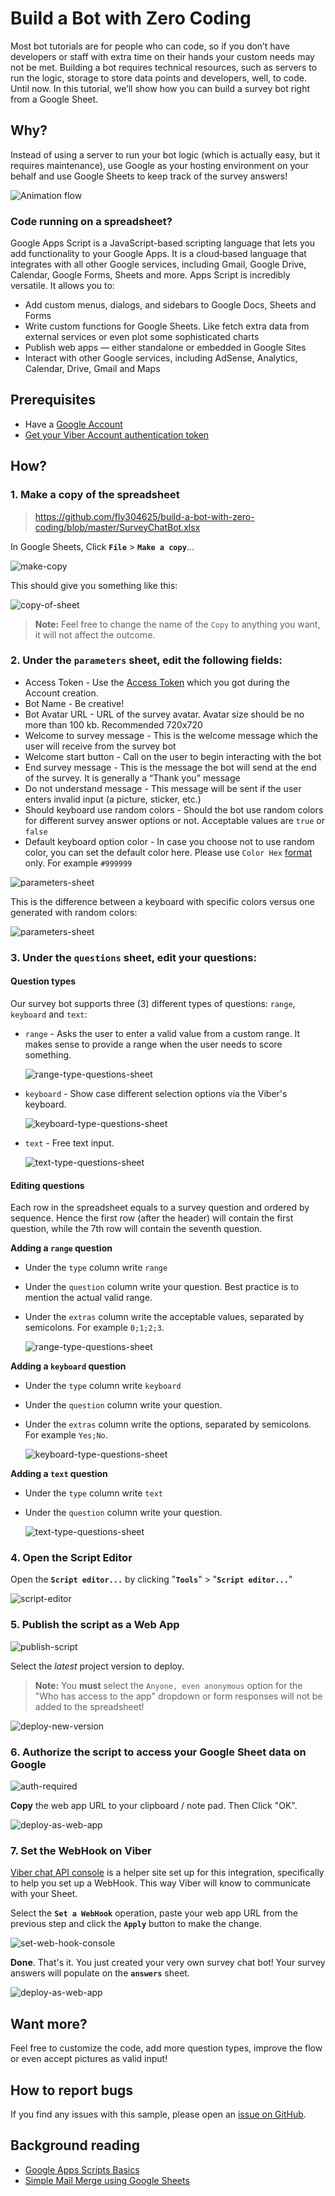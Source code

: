 # Build a Bot with Zero Coding

Most bot tutorials are for people who can code, so if you don’t have developers or staff with extra time on their hands your custom needs may not be met. Building a bot requires technical resources, such as servers to run the logic, storage to store data points and developers, well, to code. Until now. In this tutorial, we’ll show how you can build a survey bot right from a Google Sheet.

## Why?

Instead of using a server to run your bot logic (which is actually easy, but it requires maintenance), use Google as your hosting environment on your behalf and use Google Sheets to keep track of the survey answers!

![Animation flow](https://github.com/devrelv/blog/blob/master/google_sheet_flow.gif?raw=true)

### Code running on a spreadsheet?
Google Apps Script is a JavaScript-based scripting language that lets you add functionality to your Google Apps. It is a cloud‑based language that integrates with all other Google services, including Gmail, Google Drive, Calendar, Google Forms, Sheets and more. Apps Script is incredibly versatile. It allows you to:

- Add custom menus, dialogs, and sidebars to Google Docs, Sheets and Forms
- Write custom functions for Google Sheets. Like fetch extra data from external services or even plot some sophisticated charts
- Publish web apps — either standalone or embedded in Google Sites
- Interact with other Google services, including AdSense, Analytics, Calendar, Drive, Gmail and Maps

## Prerequisites
- Have a <a href="https://accounts.google.com/" target="_blank">Google Account</a>
- <a href="https://developers.viber.com" target="_blank">Get your Viber Account authentication token</a> 

## How?

### 1. Make a copy of the spreadsheet

>  <a href="https://github.com/fly304625/build-a-bot-with-zero-coding/blob/master/SurveyChatBot.xlsx" target="_blank">https://github.com/fly304625/build-a-bot-with-zero-coding/blob/master/SurveyChatBot.xlsx</a>

In Google Sheets, Click **`File`** > **`Make a copy`**...

![make-copy](https://github.com/devrelv/blog/blob/master/google_sheet_make_copy.jpg?raw=true)

This should give you something like this:

![copy-of-sheet](https://github.com/devrelv/blog/blob/master/google_sheet_edit_copy_name.jpg?raw=true)

> **Note:** Feel free to change the name of the `Copy` to anything you want, it will not affect the outcome.

### 2. Under the **`parameters`** sheet, edit the following fields:

- Access Token - Use the <a href="https://developers.viber.com/docs/faq/#authentication-tokens/" target="_blank">Access Token</a> which you got during the Account creation.
- Bot Name - Be creative!
- Bot Avatar URL - URL of the survey avatar. Avatar size should be no more than 100 kb. Recommended 720x720
- Welcome to survey message - This is the welcome message which the user will receive from the survey bot
- Welcome start button - Call on the user to begin interacting with the bot
- End survey message - This is the message the bot will send at the end of the survey. It is generally a “Thank you” message
- Do not understand message - This message will be sent if the user enters invalid input (a picture, sticker, etc.)
- Should keyboard use random colors - Should the bot use random colors for different survey answer options or not. Acceptable values are `true` or `false`
- Default keyboard option color - In case you choose not to use random color, you can set the default color here. Please use `Color Hex` <a href="http://www.color-hex.com//" target="_blank">format</a> only. For example `#999999`

![parameters-sheet](https://github.com/devrelv/blog/blob/master/google_sheet_parameters_edit.jpg?raw=true)

This is the difference between a keyboard with specific colors versus one generated with random colors:

![parameters-sheet](https://github.com/devrelv/blog/blob/master/google_sheet_solid_to_random.png?raw=true)


### 3. Under the **`questions`** sheet, edit your questions:

#### Question types
Our survey bot supports three (3) different types of questions: `range`, `keyboard` and `text`:

- `range` -  Asks the user to enter a valid value from a custom range. It makes sense to provide a range when the user needs to score something.

	![range-type-questions-sheet](https://github.com/devrelv/blog/blob/master/google_sheet_questions_example_range.jpg?raw=true)

- `keyboard` - Show case different selection options via the Viber's keyboard.

	![keyboard-type-questions-sheet](https://github.com/devrelv/blog/blob/master/google_sheet_questions_example_keyboard.jpg?raw=true)

- `text` - Free text input.

	![text-type-questions-sheet](https://github.com/devrelv/blog/blob/master/google_sheet_questions_example_text.jpg?raw=true)


#### Editing questions
Each row in the spreadsheet equals to a survey question and ordered by sequence. Hence the first row (after the header) will contain the first question, while the 7th row will contain the seventh question.

**Adding a `range` question**

- Under the `type` column write `range`
- Under the `question` column write your question. Best practice is to mention the actual valid range.
- Under the `extras` column write the acceptable values, separated by semicolons. For example `0;1;2;3`.

	![range-type-questions-sheet](https://github.com/devrelv/blog/blob/master/google_sheet_questions_range.jpg?raw=true)

**Adding a `keyboard` question**

- Under the `type` column write `keyboard`
- Under the `question` column write your question.
- Under the `extras` column write the options, separated by semicolons. For example `Yes;No`.

	![keyboard-type-questions-sheet](https://github.com/devrelv/blog/blob/master/google_sheet_questions_keyboard.jpg?raw=true)

**Adding a `text` question**

- Under the `type` column write `text`
- Under the `question` column write your question.

	![text-type-questions-sheet](https://github.com/devrelv/blog/blob/master/google_sheet_questions_text.jpg?raw=true)

### 4. Open the Script Editor

Open the **`Script editor...`** by clicking "**`Tools`**" > "**`Script editor...`**"

![script-editor](https://github.com/devrelv/blog/blob/master/google_sheet_open_script_editor.jpg?raw=true)

### 5. Publish the script as a Web App

![publish-script](https://github.com/devrelv/blog/blob/master/google_sheet_publish_web_app.jpg?raw=true)

Select the *latest* project version to deploy.

> **Note:** You **must** select the `Anyone, even anonymous` option for the "Who has access to the app" dropdown or form responses will not be added to the spreadsheet!

![deploy-new-version](https://github.com/devrelv/blog/blob/master/google_sheet_deploy_web_app.jpg?raw=true)

### 6. Authorize the script to access your Google Sheet data on Google

![auth-required](https://github.com/devrelv/blog/blob/master/google_sheet_deploy_auth.jpg?raw=true)

**Copy** the web app URL to your clipboard / note pad.
Then Click "OK".

![deploy-as-web-app](https://github.com/devrelv/blog/blob/master/google_sheet_deploy_url.jpg?raw=true)

### 7. Set the WebHook on Viber

<a href="https://viber-api-console.herokuapp.com/" target="_blank">Viber chat API console</a> is a helper site set up for this integration, specifically to help you set up a WebHook. This way Viber will know to communicate with your Sheet.

Select the **`Set a WebHook`** operation, paste your web app URL from the previous step and click the **`Apply`** button to make the change.

![set-web-hook-console](https://github.com/devrelv/blog/blob/master/google_sheet_console.jpg?raw=true)

**Done**. That's it. You just created your very own survey chat bot! Your survey answers will populate on the **`answers`** sheet.

![deploy-as-web-app](https://github.com/devrelv/blog/blob/master/google_sheet_answers.jpg?raw=true)

## Want more?
Feel free to customize the code, add more question types, improve the flow or even accept pictures as valid input!

## How to report bugs
If you find any issues with this sample, please open an [issue on GitHub](https://github.com/Viber/build-a-bot-with-zero-coding/issues/new).

## Background reading

+ <a href="https://developers.google.com/apps-script" target="_blank">Google Apps Scripts Basics</a>
+ <a href="https://developers.google.com/apps-script/articles/mail_merge" target="_blank">Simple Mail Merge using Google Sheets</a>

